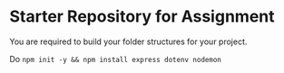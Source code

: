 # Starter Repository for Assignment
You are required to build your folder structures for your project.

Do `npm init -y && npm install express dotenv nodemon` 